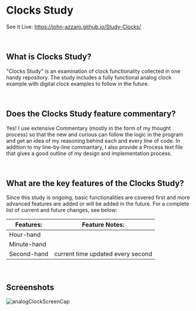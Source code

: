 # Clocks Study
See it Live: https://john-azzaro.github.io/Study-Clocks/

<br>

## What is Clocks Study?
"Clocks Study" is an examination of clock functionality collected in one handy repository.  The study includes a fully functional analog clock example with digital clock examples to follow in the future.

<br>

## Does the Clocks Study feature commentary?
Yes! I use extensive Commentary (mostly in the form of my thought process) so that the new and curious can follow the logic in the program and get an idea of my reasoning behind each and every line of code.  In addition to my line-by-line commantary, I also provide a Process text file that gives a good outline of my design and implementation process. 

<br>

## What are the key features of the Clocks Study?
Since this study is ongoing, basic functionalities are covered first and more advanced features are added or will be added in the future.  For a complete list of current and future changes, see below:


| **Features:**                            | **Feature Notes:**                             |
| ---------------------------------------- | ----------------------------------------------|
| Hour-hand                                |                                                 |
| Minute-hand                              |                                                 |
| Second-hand                              |              current time updated every second  |  


<br>

## Screenshots

![analogClockScreenCap](https://user-images.githubusercontent.com/37447586/61159731-d880d800-a4b1-11e9-98b9-b49af598df48.png)
